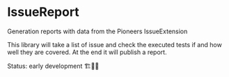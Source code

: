# IssueReport
Generation reports with data from the Pioneers IssueExtension

This library will take a list of issue and check the executed tests if and how well they are covered.
At the end it will publish a report. 

Status: early development 🏗👨‍💻
